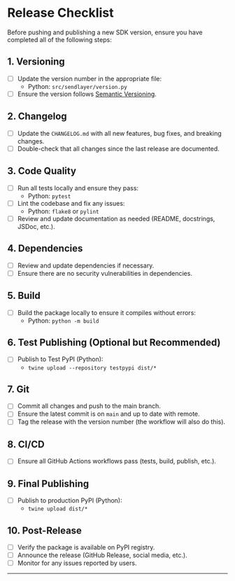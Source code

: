 # Release Checklist

Before pushing and publishing a new SDK version, ensure you have completed all of the following steps:

## 1. Versioning
- [ ] Update the version number in the appropriate file:
  - Python: `src/sendlayer/version.py`
- [ ] Ensure the version follows [Semantic Versioning](https://semver.org/).

## 2. Changelog
- [ ] Update the `CHANGELOG.md` with all new features, bug fixes, and breaking changes.
- [ ] Double-check that all changes since the last release are documented.

## 3. Code Quality
- [ ] Run all tests locally and ensure they pass:
  - Python: `pytest`
- [ ] Lint the codebase and fix any issues:
  - Python: `flake8` or `pylint`
- [ ] Review and update documentation as needed (README, docstrings, JSDoc, etc.).

## 4. Dependencies
- [ ] Review and update dependencies if necessary.
- [ ] Ensure there are no security vulnerabilities in dependencies.

## 5. Build
- [ ] Build the package locally to ensure it compiles without errors:
  - Python: `python -m build`

## 6. Test Publishing (Optional but Recommended)
- [ ] Publish to Test PyPI (Python):
  - `twine upload --repository testpypi dist/*`

## 7. Git
- [ ] Commit all changes and push to the main branch.
- [ ] Ensure the latest commit is on `main` and up to date with remote.
- [ ] Tag the release with the version number (the workflow will also do this).

## 8. CI/CD
- [ ] Ensure all GitHub Actions workflows pass (tests, build, publish, etc.).

## 9. Final Publishing
- [ ] Publish to production PyPI (Python):
  - `twine upload dist/*`

## 10. Post-Release
- [ ] Verify the package is available on PyPI registry.
- [ ] Announce the release (GitHub Release, social media, etc.).
- [ ] Monitor for any issues reported by users.

---

